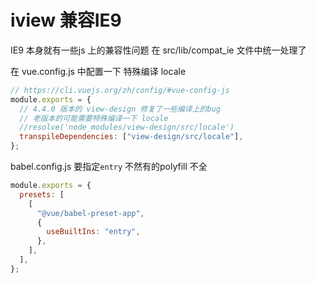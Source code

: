 # iview 兼容IE9 

IE9 本身就有一些js 上的兼容性问题
在 src/lib/compat_ie 文件中统一处理了


在 vue.config.js 中配置一下 特殊编译 locale

```js
// https://cli.vuejs.org/zh/config/#vue-config-js
module.exports = {
  // 4.4.0 版本的 view-design 修复了一些编译上的bug
  // 老版本的可能需要特殊编译一下 locale
  //resolve('node_modules/view-design/src/locale')
  transpileDependencies: ["view-design/src/locale"],
};
```


babel.config.js 要指定`entry` 不然有的polyfill 不全

```js
module.exports = {
  presets: [
    [
      "@vue/babel-preset-app",
      {
        useBuiltIns: "entry",
      },
    ],
  ],
};
```